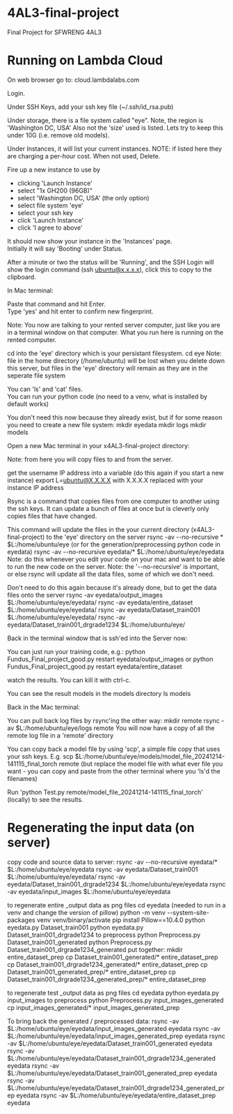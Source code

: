 # 4AL3-final-project
Final Project for SFWRENG 4AL3



# Running on Lambda Cloud

On web browser go to:
     cloud.lambdalabs.com

Login.

Under SSH Keys, add your ssh key file (~/.ssh/id_rsa.pub) 

Under storage, there is a file system called "eye".
Note, the region is 'Washington DC, USA'
Also not the 'size' used is listed.  Lets try to keep this under 10G (i.e. remove old models).

Under Instances, it will list your current instances.
NOTE: if listed here they are charging a per-hour cost.  When not used, Delete. 

Fire up a new instance to use by 
  - clicking 'Launch Instance'
  - select "1x GH200 (96GB)"
  - select 'Washington DC, USA' (the only option)
  - select file system 'eye'
  - select your ssh key
  - click 'Launch Instance'
  - click 'I agree to above'

It should now show your instance in the 'Instances' page.  
Initially it will say 'Booting' under Status. 

After a minute or two the status will be 'Running', 
and the SSH Login will show the login command (ssh ubuntu@x.x.x.x), click this to copy to the clipboard.


In Mac terminal:

Paste that command and hit Enter.  
Type 'yes' and hit enter to confirm new fingerprint.

Note: You now are talking to your rented server computer, just like you are in a terminal window on that computer.
What you run here is running on the rented computer.

cd into the 'eye' directory which is your persistant filesystem.
   cd eye
Note: file in the home directory (/home/ubuntu) will be lost when you delete down this server, but files in the 'eye' directory will remain as they are in the seperate file system

You can 'ls' and 'cat' files.  
You can run your python code (no need to a venv, what is installed by default works)

You don't need this now because they already exist, but if for some reason you need to create a new file system:
   mkdir eyedata
   mkdir logs
   mkdir models


Open a new Mac terminal in your x4AL3-final-project directory:

Note: from here you will copy files to and from the server.

get the username IP address into a variable (do this again if you start a new instance)
   export L=ubuntu@X.X.X.X
with X.X.X.X replaced with your instance IP address

Rsync is a command that copies files from one computer to another using the ssh keys.  It can update a bunch of files at once but is cleverly only copies files that have changed.

This command will update the files in the your current directory (x4AL3-final-project) to the 'eye' directory on the server
   rsync -av --no-recursive * $L:/home/ubuntu/eye
(or for the generation/preprocessing python code in eyedata)
   rsync -av --no-recursive eyedata/* $L:/home/ubuntu/eye/eyedata
Note: do this whenever you edit your code on your mac and want to be able to run the new code on the server.
Note: the '--no-recursive' is important, or else rsync will update all the data files, some of which we don't need.

Don't need to do this again because it's already done, but to get the data files onto the server
   rsync -av eyedata/output_images $L:/home/ubuntu/eye/eyedata/
   rsync -av eyedata/entire_dataset $L:/home/ubuntu/eye/eyedata/
   rsync -av eyedata/Dataset_train001 $L:/home/ubuntu/eye/eyedata/
   rsync -av eyedata/Dataset_train001_drgrade1234 $L:/home/ubuntu/eye/

Back in the terminal window that is ssh'ed into the Server now:

You can just run your training code, e.g.:
    python Fundus_Final_project_good.py restart eyedata/output_images
or
    python Fundus_Final_project_good.py restart eyedata/entire_dataset

watch the results.  You can kill it with ctrl-c.  

You can see the result models in the models directory
    ls models


Back in the Mac terminal:

You can pull back log files by rsync'ing the other way:
   mkdir remote
   rsync -av $L:/home/ubuntu/eye/logs remote
You will now have a copy of all the remote log file in a 'remote' directory

You can copy back a model file by using 'scp', a simple file copy that uses your ssh keys.
E.g.
   scp $L:/home/ubuntu/eye/models/model_file_20241214-141115_final_torch remote
(but replace the model file with what ever file you want - you can copy and paste from the other terminal where you 'ls'd the filenames)

Run 'python Test.py remote/model_file_20241214-141115_final_torch' (locally) to see the results.



# Regenerating the input data (on server)

copy code and source data to server:
  rsync -av --no-recursive eyedata/* $L:/home/ubuntu/eye/eyedata
  rsync -av eyedata/Dataset_train001 $L:/home/ubuntu/eye/eyedata/
  rsync -av eyedata/Dataset_train001_drgrade1234 $L:/home/ubuntu/eye/eyedata
  rsync -av eyedata/input_images $L:/home/ubuntu/eye/eyedata

to regenerate entire _output data as png files
  cd eyedata
(needed to run in a venv and change the version of pillow)
  python -m venv --system-site-packages venv
  venv/binary/activate
  pip install Pillow==10.4.0
  python eyedata.py Dataset_train001
  python eyedata.py Dataset_train001_drgrade1234
to preprocess 
  python Preprocess.py Dataset_train001_generated
  python Preprocess.py Dataset_train001_drgrade1234_generated
put together:
  mkdir entire_dataset_prep
  cp Dataset_train001_generated/* entire_dataset_prep
  cp Dataset_train001_drgrade1234_generated/* entire_dataset_prep
  cp Dataset_train001_generated_prep/* entire_dataset_prep
  cp Dataset_train001_drgrade1234_generated_prep/* entire_dataset_prep

to regenerate test _output data as png files
  cd eyedata
  python eyedata.py input_images
to preprocess 
  python Preprocess.py input_images_generated
  cp input_images_generated/* input_images_generated_prep
  
To bring back the generated / preprocessed data:
   rsync -av $L:/home/ubuntu/eye/eyedata/input_images_generated eyedata
   rsync -av $L:/home/ubuntu/eye/eyedata/input_images_generated_prep eyedata
   rsync -av $L:/home/ubuntu/eye/eyedata/Dataset_train001_generated eyedata
   rsync -av $L:/home/ubuntu/eye/eyedata/Dataset_train001_drgrade1234_generated eyedata
   rsync -av $L:/home/ubuntu/eye/eyedata/Dataset_train001_generated_prep eyedata
   rsync -av $L:/home/ubuntu/eye/eyedata/Dataset_train001_drgrade1234_generated_prep eyedata
   rsync -av $L:/home/ubuntu/eye/eyedata/entire_dataset_prep eyedata








